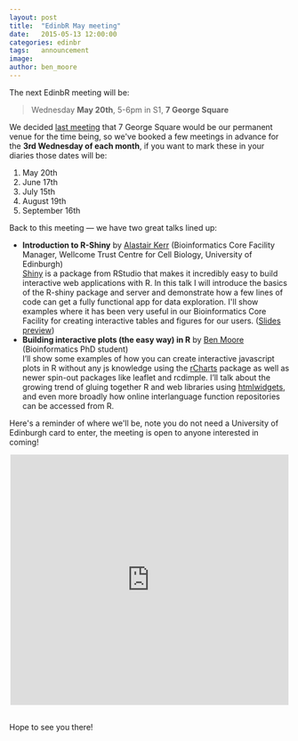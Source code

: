 ```yaml
---
layout: post
title:  "EdinbR May meeting"
date:   2015-05-13 12:00:00
categories: edinbr
tags:   announcement
image:
author: ben_moore
---
```



The next EdinbR meeting will be:

> Wednesday **May 20th**, 5-6pm in S1, **7 George Square**

We decided [last meeting](http://edinbr.org/edinbr/2015/04/16/april-meeting.html) that 7 George Square would be our permanent venue for the time being, so we've booked a few meetings in advance for the **3rd Wednesday of each month**, if you want to mark these in your diaries those dates will be:

1. May 20th
2. June 17th
3. July 15th
4. August 19th
5. September 16th

Back to this meeting — we have two great talks lined up:

* **Introduction to R-Shiny** by [Alastair Kerr](https://uk.linkedin.com/pub/alastair-kerr/32/267/377) (Bioinformatics Core Facility Manager, Wellcome Trust Centre for Cell Biology, University of Edinburgh) <br />
  [Shiny](http://rstudio.github.io/shiny/tutorial/) is a package from RStudio that makes it incredibly easy to build interactive web applications with R. In this talk I will introduce the basics of the R-shiny package and server and demonstrate how a few lines of code can get a fully functional app for data exploration. I'll show examples where it has been very useful in our Bioinformatics Core Facility for creating interactive tables and figures for our users. ([Slides preview](https://docs.google.com/presentation/d/1QBBllY9exY6dyyhRXYQ_8f0M8gc25DDmDoLcaZlLhmI/edit?usp=sharing))
* **Building interactive plots (the easy way) in R** by [Ben Moore](http://blm.io) (Bioinformatics PhD student) <br />
  I’ll show some examples of how you can create interactive javascript plots in R without any js knowledge using the [rCharts](http://rcharts.io/) package as well as newer spin-out packages like leaflet and rcdimple. I’ll talk about the growing trend of gluing together R and web libraries using [htmlwidgets](http://www.htmlwidgets.org/), and even more broadly how online interlanguage function repositories can be accessed from R.

Here's a reminder of where we'll be, note you do not need a University of Edinburgh card to enter, the meeting is open to anyone interested in coming!

<iframe src="https://www.google.com/maps/embed?pb=!1m18!1m12!1m3!1d2234.2888876703746!2d-3.1892457999999544!3d55.9443647!2m3!1f0!2f0!3f0!3m2!1i1024!2i768!4f13.1!3m3!1m2!1s0x4887c78367403f5b%3A0x342d6b9392ffecc6!2s7+George+Square%2C+The+University+of+Edinburgh%2C+Edinburgh%2C+City+of+Edinburgh+EH8+9JZ!5e0!3m2!1sen!2suk!4v1422630144560" width="500" height="450" frameborder="0" style="border:0; margin: 0 auto; display: block;"></iframe>

<br />

Hope to see you there!
